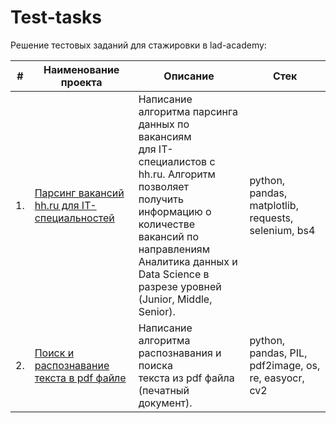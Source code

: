 # Test-tasks

Решение тестовых заданий для стажировки в lad-academy:

| #    | Наименование проекта                | Описание                                                     | Стек                                                         |
| ---- | ------------------------------------------------------------ | ------------------------------------------------------------ | ------------------------------------------------------------ |
| 1.   | [Парсинг вакансий hh.ru для IT-специальностей](https://github.com/LavrovaEF/Test-tasks/blob/main/%D0%A2%D0%B5%D1%81%D1%82%D0%BE%D0%B2%D0%BE%D0%B5%20%D0%B7%D0%B0%D0%B4%D0%B0%D0%BD%D0%B8%D0%B5%201/%D0%A2%D0%B5%D1%81%D1%82%D0%BE%D0%B2%D0%BE%D0%B5%20%D0%B7%D0%B0%D0%B4%D0%B0%D0%BD%D0%B8%D0%B5%201.ipynb) | Написание алгоритма парсинга данных по вакансиям <br/>для IT-специалистов с hh.ru. Алгоритм позволяет <br/>получить информацию о количестве вакансий по направлениям <br/>Аналитика данных и Data Science в разрезе уровней (Junior, Middle, Senior).| python, pandas, matplotlib, requests, selenium, bs4      |
| 2.   | [Поиск и распознавание текста в pdf файле](https://github.com/LavrovaEF/Test-tasks/blob/main/%D0%A2%D0%B5%D1%81%D1%82%D0%BE%D0%B2%D0%BE%D0%B5%20%D0%B7%D0%B0%D0%B4%D0%B0%D0%BD%D0%B8%D0%B5%202/%D0%A2%D0%B5%D1%81%D1%82%D0%BE%D0%B2%D0%BE%D0%B5%20%D0%B7%D0%B0%D0%B4%D0%B0%D0%BD%D0%B8%D0%B5%202.ipynb) | Написание алгоритма распознавания и поиска <br/>текста из pdf файла (печатный документ). | python, pandas, PIL, pdf2image, os, re, easyocr, cv2 |
